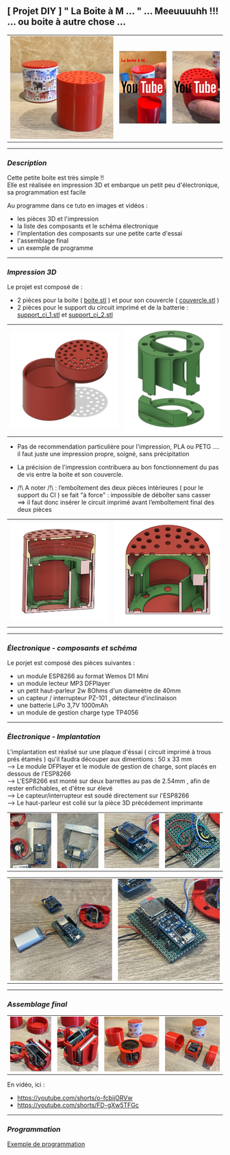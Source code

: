 ## [ Projet DIY ] " La Boite à M ... "  ... Meeuuuuhh !!! ... ou boite à autre chose ... 

<table  width="100%"><tbody>
<tr>
<td align="center" width="49%"><img src="photos/IMG_4726.JPEG"></td>

<td align="center" width="24%"><a href="https://youtube.com/shorts/z0yPpo4DU60"><img src="img/boite_a_M_youtube_1.png"></a></td>
<td align="center" width="24%"><a href="https://www.youtube.com/shorts/TMsXGQWfiJk"><img src="img/boite_a_M_youtube_2.png"></a></td>

</tr>
</tbody></table>  

---

### ***Description***

Cette petite boite est très simple !! <br>
Elle est réalisée en impression 3D et embarque un petit peu d'électronique, sa programmation est facile <br>

Au programme dans ce tuto en images et vidéos :

* les pièces 3D et l'impression
* la liste des composants et le schéma électronique
* l'implentation des composants sur une petite carte d'essai
* l'assemblage final
* un exemple de programme


---
### ***Impression 3D***

Le projet est composé de :

* 2 pièces pour la boite ( [boite.stl](STL/boite.stl) ) et pour son couvercle ( [couvercle.stl](STL/couvercle.stl) )
* 2 pièces pour le support du circuit imprimé et de la batterie : [support_ci_1.stl](STL/support_ci_1.stl) et [support_ci_2.stl](STL/support_ci_2.stl)


<table width="100%">
<td align="center"><img src="img/img4.png" ></td>
<td align="center"><img src="img/img5.png" ></td>
</table>

* Pas de recommendation particulière pour l'impression, PLA ou PETG .... il faut juste une impression propre, soigné, sans précipitation<br> 
* La précision de l'impression contribuera au bon fonctionnement du pas de vis entre la boite et son couvercle.<br>

* /!\ A noter /!\ : l’emboîtement des deux pièces intérieures ( pour le support du CI ) se fait "à force" : impossible de déboîter sans casser <br>
==> il faut donc insérer le circuit imprimé avant l’emboîtement final des deux pièces

<table width="100%">
<td align="center"><img src="img/img2.png" ></td>
<td align="center"><img src="img/img3.png" ></td>
</table>


---
### ***Électronique - composants et schéma***

Le porjet est composé des pièces suivantes :

* un module ESP8266 au format Wemos D1 Mini
* un module lecteur MP3 DFPlayer
* un petit haut-parleur 2w 8Ohms d'un diameètre de 40mm
* un capteur / interrupteur PZ-101 , détecteur d'inclinaison
* une batterie LiPo 3,7V 1000mAh
* un module de gestion charge type TP4056


---
### ***Électronique - Implantation***

L'implantation est réalisé sur une plaque d'éssai ( circuit imprimé à trous prés étamés ) qu'il faudra découper aux dimentions : 50 x 33 mm <br>
--> Le module DFPlayer et le module de gestion de charge, sont placés en dessous de l'ESP8266 <br>
--> L'ESP8266 est monté sur deux barrettes au pas de 2.54mm , afin de rester enfichables, et d'être sur élevé <br> 
--> Le capteur/interrupteur est soudé directement sur l'ESP8266 <br>
--> Le haut-parleur est collé sur la pièce 3D précédement imprimante <br>



<table width="100%">
<td align="center"><img src="photos/IMG_4691.JPEG" ></td>
<td align="center"><img src="photos/IMG_4692.JPEG" ></td>
<td align="center"><img src="photos/IMG_4690.JPEG" ></td>
<td align="center"><img src="photos/IMG_4688.JPEG" ></td>

</table>

<table width="100%">
<td align="center"><img src="photos/IMG_4682.JPEG" ></td>
<td align="center"><img src="photos/IMG_4683.JPEG" ></td>
</table>


---
### ***Assemblage final***


<table width="100%">
<td align="center"><img src="photos/IMG_4693.JPEG" ></td>
<td align="center"><img src="photos/IMG_4694.JPEG" ></td>
<td align="center"><img src="photos/IMG_4721.JPEG" ></td>
<td align="center"><img src="photos/IMG_4722.JPEG" ></td>
</table>

En vidéo, ici :

* https://youtube.com/shorts/o-fcbijORVw
* https://youtube.com/shorts/FD-gXw5TFGc


---
### ***Programmation***


[Exemple de programmation](code/01_Projet_Boite_a_M.ino)


